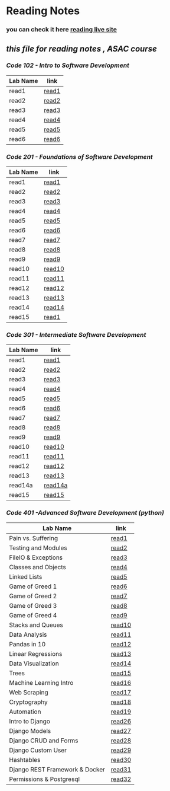 # Reading Notes
###  you can check it here [reading live site ](https://mohmmadnada.github.io/reading-notes/) 
## *this file for reading notes , ASAC course*
### ***Code 102 - Intro to Software Development***

| Lab Name       | link |
| ----------- | ----------- |
| read1     | [read1](102\read1)| 
| read2     | [read2](102\read2)|
| read3     | [read3](102\read3)|
| read4     | [read4](102\read4)|
| read5     | [read5](102\read5)|
| read6     | [read6](102\read6)|

###  ***Code 201 - Foundations of Software Development***


| Lab Name       | link |
| ----------- | ----------- |
| read1     | [read1](201\read1)| 
| read2     | [read2](201\read2)|
| read3     | [read3](201\read3)|
| read4     | [read4](201\read4)|
| read5     | [read5](201\read5)|
| read6     | [read6](201\read6)|
| read7     | [read7](201\read7)|
| read8     | [read8](201\read8)|
| read9     | [read9](201\read9)|
| read10    | [read10](201\read10)|
| read11    | [read11](201\read11)|
| read12    | [read12](201\read12)|
| read13     | [read13](201\read13)|
| read14     | [read14](201\read14)|
| read15     | [read1](201\read15)|

###  ***Code 301 - Intermediate Software Development***


| Lab Name       | link |
| ----------- | ----------- |
| read1    | [read1](301\read1)|
| read2     | [read2](301\read2)|
| read3     | [read3](301\read3)|
| read4     | [read4](301\read4)| 
| read5     | [read5](301\read5)|
| read6     | [read6](301\read6)|
| read7     | [read7](301\read7)|
| read8     | [read8](301\read8)|
| read9     | [read9](301\read9)|
| read10    | [read10](301\read10)|
| read11    | [read11](301\read11)|
| read12    | [read12](301\read12)|
| read13    | [read13](301\read13)|
| read14a    | [read14a](301\read14a)|
| read15    | [read15](301\read15)|

###  ***Code 401 -Advanced Software Development (python)***


| Lab Name       | link |
| ----------- | ----------- |
| Pain vs. Suffering  | [read1](401/read1.md)|
| Testing and Modules    | [read2](401/read2.md)|
| FileIO & Exceptions    | [read3](401/read3.md)|
| Classes and Objects     | [read4](401/read4.md)|
| Linked Lists     | [read5](401/read5.md)|
|Game of Greed 1     | [read6](401/read6.md)|
|Game of Greed 2     | [read7](401/read7.md)|
|Game of Greed 3     | [read8](401/read8.md)|
|Game of Greed 4     | [read9](401/read9.md)|
|Stacks and Queues     | [read10](401/read10.md)|
|Data Analysis     | [read11](401/read11.md)|
|Pandas in 10     | [read12](401/read12.md)|
|Linear Regressions   | [read13](401/read13.md)|
|Data Visualization   | [read14](401/read14.md)|
|Trees   | [read15](401/read15.md)|
|Machine Learning Intro   | [read16](401/read16.md)|
|Web Scraping  | [read17](401/read17.md)|
|Cryptography  | [read18](401/read18.md)|
|Automation  | [read19](401/read19.md)|
|Intro to Django  | [read26](401/read26.md)|
| Django Models  | [read27](401/read27.md)|
|Django CRUD and Forms  | [read28](401/read28.md)|
|Django Custom User     | [read29](401/read29.md)|
|Hashtables     | [read30](401/read30.md)|
|Django REST Framework & Docker| [read31](401/read31.md)|
|Permissions & Postgresql| [read32](401/read32.md)|